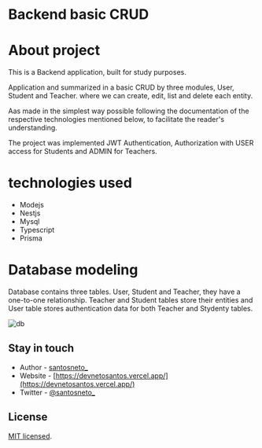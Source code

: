 # Backend basic CRUD

# About project

This is a Backend application, built for study purposes.

Application and summarized in a basic CRUD by three modules, User, Student and Teacher. where we can create, edit, list and delete each entity.

Aas made in the simplest way possible following the documentation of the respective technologies mentioned below, to facilitate the reader's understanding.

The project was implemented JWT Authentication, Authorization with USER access for Students and ADMIN for Teachers.

# technologies used
- Modejs
- Nestjs
- Mysql
- Typescript
- Prisma

# Database modeling
Database contains three tables. User, Student and Teacher, they have a one-to-one relationship. Teacher and Student tables store their entities and User table stores authentication data for both Teacher and Stydenty tables.

![db](https://user-images.githubusercontent.com/89228679/196759230-fdcd9b44-da2f-4ebf-b739-41ff4bb9c597.png)


## Stay in touch

- Author - [santosneto_](https://www.instagram.com/santosneto_/)
- Website - [https://devnetosantos.vercel.app/](https://devnetosantos.vercel.app/)
- Twitter - [@santosneto_](https://twitter.com/santosneto_)

## License

[MIT licensed](LICENSE).
